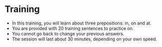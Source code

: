 # Training

- In this training, you will learn about three prepositions: in, on and at.
- You are provided with 20 training sentences to practice on.
- You cannot go back to change your previous answers.
- The session will last about 30 minutes, depending on your own speed.
